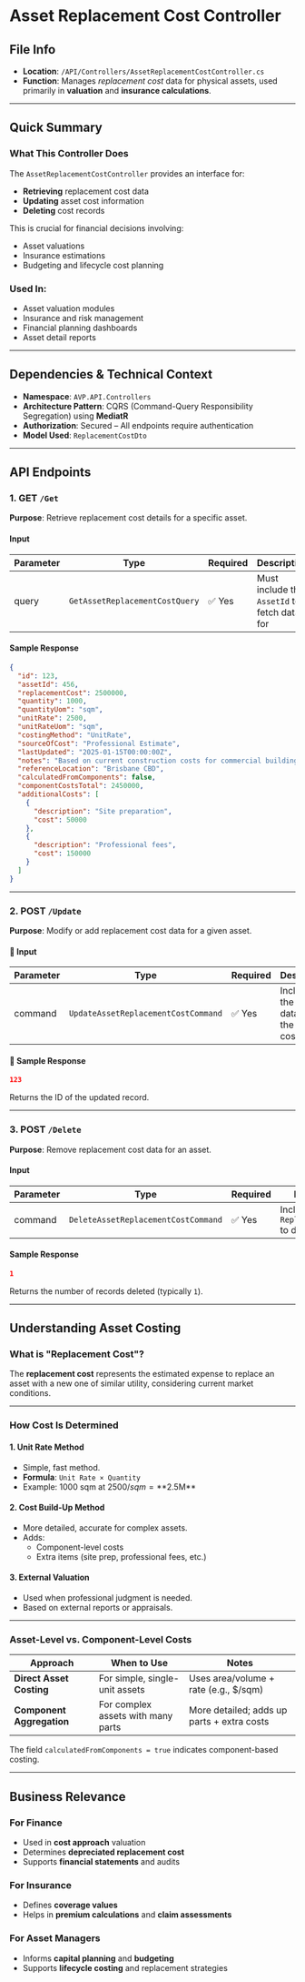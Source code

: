 
# Asset Replacement Cost Controller

## File Info
- **Location**: `/API/Controllers/AssetReplacementCostController.cs`
- **Function**: Manages *replacement cost* data for physical assets, used primarily in **valuation** and **insurance calculations**.

---

## Quick Summary
### What This Controller Does
The `AssetReplacementCostController` provides an interface for:
- **Retrieving** replacement cost data
- **Updating** asset cost information
- **Deleting** cost records

This is crucial for financial decisions involving:
- Asset valuations
- Insurance estimations
- Budgeting and lifecycle cost planning

### Used In:
- Asset valuation modules
- Insurance and risk management
- Financial planning dashboards
- Asset detail reports

---

## Dependencies & Technical Context
- **Namespace**: `AVP.API.Controllers`
- **Architecture Pattern**: CQRS (Command-Query Responsibility Segregation) using **MediatR**
- **Authorization**: Secured – All endpoints require authentication
- **Model Used**: `ReplacementCostDto`

---

## API Endpoints

### 1. GET `/Get`
**Purpose**: Retrieve replacement cost details for a specific asset.

#### Input
| Parameter | Type                        | Required | Description                                  |
|----------|-----------------------------|----------|----------------------------------------------|
| query    | `GetAssetReplacementCostQuery` | ✅ Yes  | Must include the `AssetId` to fetch data for |

#### Sample Response
```json
{
  "id": 123,
  "assetId": 456,
  "replacementCost": 2500000,
  "quantity": 1000,
  "quantityUom": "sqm",
  "unitRate": 2500,
  "unitRateUom": "sqm",
  "costingMethod": "UnitRate",
  "sourceOfCost": "Professional Estimate",
  "lastUpdated": "2025-01-15T00:00:00Z",
  "notes": "Based on current construction costs for commercial buildings",
  "referenceLocation": "Brisbane CBD",
  "calculatedFromComponents": false,
  "componentCostsTotal": 2450000,
  "additionalCosts": [
    {
      "description": "Site preparation",
      "cost": 50000
    },
    {
      "description": "Professional fees",
      "cost": 150000
    }
  ]
}
```

---

### 2. POST `/Update`
**Purpose**: Modify or add replacement cost data for a given asset.

#### 🔸 Input
| Parameter | Type                             | Required | Description                                  |
|-----------|----------------------------------|----------|----------------------------------------------|
| command   | `UpdateAssetReplacementCostCommand` | ✅ Yes | Includes the full dataset for the asset cost |

#### 🔸 Sample Response
```json
123
```
Returns the ID of the updated record.

---

### 3. POST `/Delete`
**Purpose**: Remove replacement cost data for an asset.

#### Input
| Parameter | Type                             | Required | Description                         |
|-----------|----------------------------------|----------|-------------------------------------|
| command   | `DeleteAssetReplacementCostCommand` | ✅ Yes | Includes the `ReplacementCostId` to delete |

#### Sample Response
```json
1
```
Returns the number of records deleted (typically `1`).

---

## Understanding Asset Costing

### What is "Replacement Cost"?
The **replacement cost** represents the estimated expense to replace an asset with a new one of similar utility, considering current market conditions.

---

### How Cost Is Determined

#### 1. **Unit Rate Method**
- Simple, fast method.
- **Formula**: `Unit Rate × Quantity`
- Example: 1000 sqm at $2500/sqm = **$2.5M**

#### 2. **Cost Build-Up Method**
- More detailed, accurate for complex assets.
- Adds:
  - Component-level costs
  - Extra items (site prep, professional fees, etc.)

#### 3. **External Valuation**
- Used when professional judgment is needed.
- Based on external reports or appraisals.

---

### Asset-Level vs. Component-Level Costs

| Approach             | When to Use                          | Notes                                                  |
|----------------------|---------------------------------------|--------------------------------------------------------|
| **Direct Asset Costing** | For simple, single-unit assets         | Uses area/volume + rate (e.g., $/sqm)                  |
| **Component Aggregation** | For complex assets with many parts     | More detailed; adds up parts + extra costs             |

The field `calculatedFromComponents = true` indicates component-based costing.

---

## Business Relevance

### For Finance
- Used in **cost approach** valuation
- Determines **depreciated replacement cost**
- Supports **financial statements** and audits

### For Insurance
- Defines **coverage values**
- Helps in **premium calculations** and **claim assessments**

### For Asset Managers
- Informs **capital planning** and **budgeting**
- Supports **lifecycle costing** and replacement strategies
